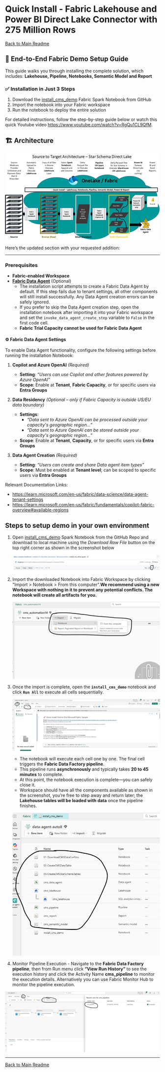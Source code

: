# Quick Install - Fabric Lakehouse and Power BI Direct Lake Connector with 275 Million Rows

[Back to Main Readme](./Readme.md)

## 🚀 End-to-End Fabric Demo Setup Guide

This guide walks you through installing the complete solution, which includes: **Lakehouse, Pipeline, Notebooks, Semantic Model and Report**

### ✅ Installation in Just 3 Steps

1. Download the [install_cms_demo](./demoautomation/install_cms_demo.ipynb) Fabric Spark Notebook from GitHub  
2. Import the notebook into your Fabric workspace
3. Run the notebook to deploy the entire solution

For detailed instructions, follow the step-by-step guide below or watch this quick Youtube video https://www.youtube.com/watch?v=RgQu1CL9QfM.

## 🏗️ Architecture

![quickinstall](./Images/quickinstall-dataagent.png)

Here’s the updated section with your requested addition:

***

### **Prerequisites**

*   **Fabric-enabled Workspace**
*   [**Fabric Data Agent**](https://learn.microsoft.com/en-us/fabric/data-science/concept-data-agent) (Optional)    
    *   The installation script attempts to create a Fabric Data Agent by default. If this step fails due to tenant settings, all other components will still install successfully. Any Data Agent creation errors can be safely ignored.
    * If you prefer to skip the Data Agent creation step, open the installation notebook after importing it into your Fabric workspace and set the `invoke_data_agent_create_step` variable to `False` in the first code cell.
    *   **Fabric Trial Capacity cannot be used for Fabric Data Agent**

#### ⚙️ **Fabric Data Agent Settings**

To enable Data Agent functionality, configure the following settings before running the installation Notebook:

1.  **Copilot and Azure OpenAI** *(Required)*
    *   **Setting**: *“Users can use Copilot and other features powered by Azure OpenAI”*
    *   **Scope**: Enable at **Tenant**, **Fabric Capacity**, or for specific users via **Entra Groups**

2.  **Data Residency** *(Optional – only if Fabric Capacity is outside US/EU data boundary)*
    *   **Settings**:
        *   *“Data sent to Azure OpenAI can be processed outside your capacity's geographic region...”*
        *   *“Data sent to Azure OpenAI can be stored outside your capacity's geographic region...”*
    *   **Scope**: Enable at **Tenant**, **Capacity**, or for specific users via **Entra Groups**

3.  **Data Agent Creation** *(Required)*
    *   **Setting**: *“Users can create and share Data agent item types”*
    *   **Scope**: Must be enabled at **Tenant level**; can be scoped to specific users via **Entra Groups**

Relevant Documentation Links:
* https://learn.microsoft.com/en-us/fabric/data-science/data-agent-tenant-settings
* https://learn.microsoft.com/en-us/fabric/fundamentals/copilot-fabric-overview#available-regions



## Steps to setup demo in your own environment

1. Open [install_cms_demo](./demoautomation/install_cms_demo.ipynb) Spark Notebook from the GitHub Repo and download to local machine using the *Download Raw File* button on the top right corner as shown in the screenshot below

    ![install_cms_demo](./Images/downoad_install_notebook.jpg)

2. Import the downloaded Notebook into Fabric Workspace by clicking "Import > Notebook > From this computer".**We recommend using a new Workspace with nothing in it to prevent any potential conflicts. The notebook will create all artifacts for you.**

    ![Import Notebook](./Images/import_notebook.jpg)

3. Once the import is complete, open the **`install_cms_demo`** notebook and click **`Run All`** to execute all cells sequentially.

    ![Run Notebook](./Images/run_install_notebook.jpg)

   - The notebook will execute each cell one by one. The final cell triggers the **Fabric Data Factory pipeline**.
   - This pipeline runs **asynchronously** and typically takes **20 to 45 minutes** to complete.
   - At this point, the notebook execution is complete—you can safely close it.
   - Workspace should have all the components available as shown in the screenshot, you’re free to step away and return later; the **Lakehouse tables will be loaded with data** once the pipeline finishes.

    ![Installed Components](./Images/demo_components.jpg)

4. Monitor Pipeline Execution - Navigate to the **Fabric Data Factory pipeline**, then from Run menu click **“View Run History”** to see the execution history and click the Activity Name **cms_pipeline** to monitor the execution details. Alternatively you can use Fabric Monitor Hub to monitor the pipeline execution.

  ![Pipeline Run](./Images/monitor_pipeline_run.jpg)

***

[Back to Main Readme](./Readme.md)